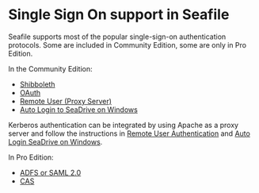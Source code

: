 # Single Sign On support in Seafile

Seafile supports most of the popular single-sign-on authentication protocols. Some are included in Community Edition, some are only in Pro Edition.

In the Community Edition:

* [Shibboleth](./shibboleth_config_v6.3.md)
* [OAuth](./oauth.md)
* [Remote User (Proxy Server)](./remote_user.md)
* [Auto Login to SeaDrive on Windows](./auto_login_seadrive.md)

Kerberos authentication can be integrated by using Apache as a proxy server and follow the instructions in [Remote User Authentication](./remote_user.md) and [Auto Login SeaDrive on Windows](./auto_login_seadrive.md).

In Pro Edition:

* [ADFS or SAML 2.0](../deploy_pro/adfs.md)
* [CAS](../deploy_pro/cas.md)
